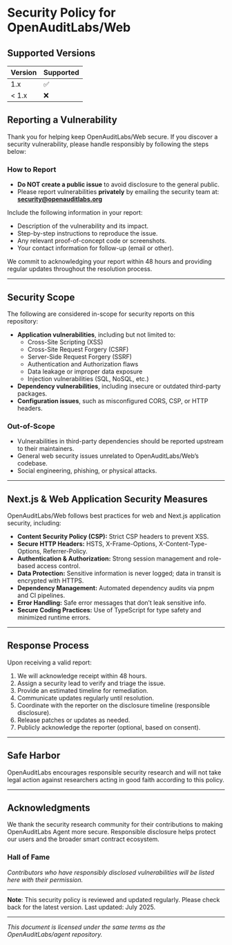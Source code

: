 # Security Policy for OpenAuditLabs/Web

## Supported Versions

| Version | Supported          |
|---------|--------------------|
| 1.x     | :white_check_mark: |
| < 1.x   | :x:                |

## Reporting a Vulnerability

Thank you for helping keep OpenAuditLabs/Web secure. If you discover a security vulnerability, please handle responsibly by following the steps below:

### How to Report

- **Do NOT create a public issue** to avoid disclosure to the general public.
- Please report vulnerabilities **privately** by emailing the security team at:  
  **security@openauditlabs.org**

Include the following information in your report:

- Description of the vulnerability and its impact.
- Step-by-step instructions to reproduce the issue.
- Any relevant proof-of-concept code or screenshots.
- Your contact information for follow-up (email or other).

We commit to acknowledging your report within 48 hours and providing regular updates throughout the resolution process.

---

## Security Scope

The following are considered in-scope for security reports on this repository:

- **Application vulnerabilities**, including but not limited to:
  - Cross-Site Scripting (XSS)
  - Cross-Site Request Forgery (CSRF)
  - Server-Side Request Forgery (SSRF)
  - Authentication and Authorization flaws
  - Data leakage or improper data exposure
  - Injection vulnerabilities (SQL, NoSQL, etc.)
- **Dependency vulnerabilities**, including insecure or outdated third-party packages.
- **Configuration issues**, such as misconfigured CORS, CSP, or HTTP headers.

### Out-of-Scope

- Vulnerabilities in third-party dependencies should be reported upstream to their maintainers.
- General web security issues unrelated to OpenAuditLabs/Web’s codebase.
- Social engineering, phishing, or physical attacks.

---

## Next.js & Web Application Security Measures

OpenAuditLabs/Web follows best practices for web and Next.js application security, including:

- **Content Security Policy (CSP):** Strict CSP headers to prevent XSS.
- **Secure HTTP Headers:** HSTS, X-Frame-Options, X-Content-Type-Options, Referrer-Policy.
- **Authentication & Authorization:** Strong session management and role-based access control.
- **Data Protection:** Sensitive information is never logged; data in transit is encrypted with HTTPS.
- **Dependency Management:** Automated dependency audits via pnpm and CI pipelines.
- **Error Handling:** Safe error messages that don’t leak sensitive info.
- **Secure Coding Practices:** Use of TypeScript for type safety and minimized runtime errors.

---

## Response Process

Upon receiving a valid report:

1. We will acknowledge receipt within 48 hours.
2. Assign a security lead to verify and triage the issue.
3. Provide an estimated timeline for remediation.
4. Communicate updates regularly until resolution.
5. Coordinate with the reporter on the disclosure timeline (responsible disclosure).
6. Release patches or updates as needed.
7. Publicly acknowledge the reporter (optional, based on consent).

---

## Safe Harbor

OpenAuditLabs encourages responsible security research and will not take legal action against researchers acting in good faith according to this policy.

---

## Acknowledgments

We thank the security research community for their contributions to making OpenAuditLabs Agent more secure. Responsible disclosure helps protect our users and the broader smart contract ecosystem.

### Hall of Fame
*Contributors who have responsibly disclosed vulnerabilities will be listed here with their permission.*

---

**Note**: This security policy is reviewed and updated regularly. Please check back for the latest version. Last updated: July 2025.

---

*This document is licensed under the same terms as the OpenAuditLabs/agent repository.*
